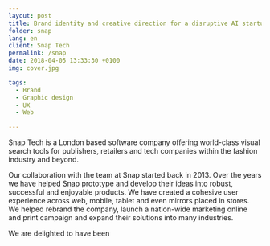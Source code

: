 ```yaml
---
layout: post
title: Brand identity and creative direction for a disruptive AI startup
folder: snap
lang: en
client: Snap Tech
permalink: /snap
date: 2018-04-05 13:33:30 +0100
img: cover.jpg

tags:
  - Brand
  - Graphic design
  - UX
  - Web

---
```


Snap Tech is a London based software company offering world-class visual search tools for publishers, retailers and tech companies within the fashion industry and beyond.

Our collaboration with the team at Snap started back in 2013. Over the years we have helped Snap prototype and develop their ideas into robust, successful and enjoyable products. We have created a cohesive user experience across web, mobile, tablet and even mirrors placed in stores. We helped rebrand the company, launch a nation-wide marketing online and print campaign and expand their solutions into many industries.

We are delighted to have been
